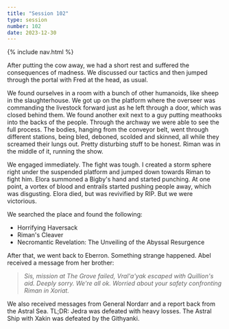 ```yaml
---
title: "Session 102"
type: session
number: 102
date: 2023-12-30
---
```


{% include nav.html %}

After putting the cow away, we had a short rest and suffered the consequences of madness.
We discussed our tactics and then jumped through the portal with Fred at the head, as usual.

We found ourselves in a room with a bunch of other humanoids, like sheep in the slaughterhouse. We got up on the platform where the overseer was commanding the livestock forward just as he left through a door, which was closed behind them. We found another exit next to a guy putting meathooks into the backs of the people. Through the archway we were able to see the full process. The bodies, hanging from the conveyor belt, went through different stations, being bled, deboned, scolded and skinned, all while they screamed their lungs out. Pretty disturbing stuff to be honest. Riman was in the middle of it, running the show.

We engaged immediately. The fight was tough. I created a storm sphere right under the suspended platform and jumped down towards Riman to fight him. Elora summoned a Bigby's hand and started punching.
At one point, a vortex of blood and entrails started pushing people away, which was disgusting. Elora died, but was revivified by RIP. But we were victorious.

We searched the place and found the following:
- Horrifying Haversack
- Riman's Cleaver
- Necromantic Revelation: The Unveiling of the Abyssal Resurgence

After that, we went back to Eberron. Something strange happened. Abel received a message from her brother:

> *Sis, mission at The Grove failed, Vral'a'yak escaped with Quillion's aid. Deeply sorry. We're all ok. Worried about your safety confronting Riman in Xoriat.*

We also received messages from General Nordarr and a report back from the Astral Sea. TL;DR: Jedra was defeated with heavy losses. The Astral Ship with Xakin was defeated by the Githyanki.
